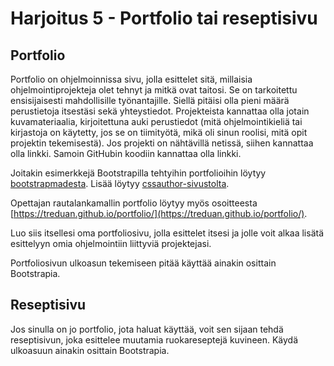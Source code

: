 # Harjoitus 5 - Portfolio tai reseptisivu

## Portfolio

Portfolio on ohjelmoinnissa sivu, jolla esittelet sitä, millaisia ohjelmointiprojekteja olet tehnyt ja mitkä ovat taitosi. Se on tarkoitettu ensisijaisesti mahdollisille työnantajille. Siellä pitäisi olla pieni määrä perustietoja itsestäsi sekä yhteystiedot. Projekteista kannattaa olla jotain kuvamateriaalia, kirjoitettuna auki perustiedot (mitä ohjelmointikieliä tai kirjastoja on käytetty, jos se on tiimityötä, mikä oli sinun roolisi, mitä opit projektin tekemisestä). Jos projekti on nähtävillä netissä, siihen kannattaa olla linkki. Samoin GitHubin koodiin kannattaa olla linkki.

Joitakin esimerkkejä Bootstrapilla tehtyihin portfolioihin löytyy [bootstrapmadesta](https://bootstrapmade.com/bootstrap-portfolio-templates/)<base target="_blank">.
Lisää löytyy [cssauthor-sivustolta](https://cssauthor.com/free-bootstrap-portfolio-templates/)<base target="_blank">. 

Opettajan rautalankamallin portfolio löytyy myös osoitteesta [https://treduan.github.io/portfolio/](https://treduan.github.io/portfolio/)<base target="_blank">. 

Luo siis itsellesi oma portfoliosivu, jolla esittelet itsesi ja jolle voit alkaa lisätä esittelyyn omia ohjelmointiin liittyviä projektejasi.

Portfoliosivun ulkoasun tekemiseen pitää käyttää ainakin osittain Bootstrapia.

## Reseptisivu

Jos sinulla on jo portfolio, jota haluat käyttää, voit sen sijaan tehdä reseptisivun, joka esittelee muutamia ruokareseptejä kuvineen. Käydä ulkoasuun ainakin osittain Bootstrapia.

